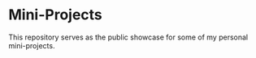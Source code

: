 # Mini-Projects
This repository serves as the public showcase for some of my personal mini-projects.
